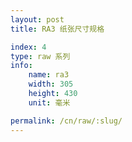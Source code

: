 ```yaml
---
layout: post
title: RA3 纸张尺寸规格

index: 4
type: raw 系列
info:
    name: ra3
    width: 305
    height: 430
    unit: 毫米

permalink: /cn/raw/:slug/
---
```




